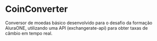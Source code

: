 # CoinConverter
Conversor de moedas básico desenvolvido para o desafio da formação AluraONE, utilizando uma API (exchangerate-api) para obter taxas de câmbio em tempo real.